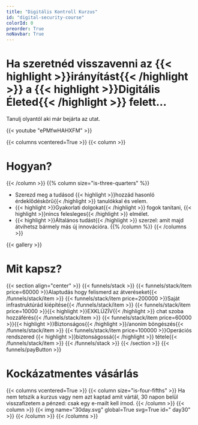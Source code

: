 ```yaml
---
title: "Digitális Kontroll Kurzus"
id: "digital-security-course"
colorId: 0
preorder: True
noNavbar: True
---
```

# Ha szeretnéd visszavenni az {{< highlight >}}irányítást{{< /highlight >}} a {{< highlight >}}Digitális Életed{{< /highlight >}} felett...
Tanulj olyantól aki már bejárta az utat.

{{< youtube "ePMfwHAHXFM" >}}

{{< columns vcentered=True >}}
    {{< column >}}
        <h1>Hogyan?</h1>
    {{< /column >}}
    {{% column size="is-three-quarters" %}}
- Szerezd meg a tudásod {{< highlight >}}hozzád hasonló érdeklődéskörű{{< /highlight >}} tanulókkal és velem.
- {{< highlight >}}Gyakorlati dolgokat{{< /highlight >}} fogok tanítani, {{< highlight >}}nincs felesleges{{< /highlight >}} elmélet.
- {{< highlight >}}Általános tudást{{< /highlight >}} szerzel: amit majd átvihetsz bármely más új innovációra.
    {{% /column %}}
{{< /columns >}}

{{< gallery >}}

# Mit kapsz?
{{< section align="center" >}}
    {{< funnels/stack >}}
        {{< funnels/stack/item price=60000 >}}Alaptudás hogy felismerd az átveréseket{{< /funnels/stack/item >}}
        {{< funnels/stack/item price=200000 >}}Saját infrastruktúrád kiépítése{{< /funnels/stack/item >}}
        {{< funnels/stack/item price=10000 >}}{{< highlight >}}EXKLÚZÍV{{< /highlight >}} chat szoba hozzáférés{{< /funnels/stack/item >}}
        {{< funnels/stack/item price=60000 >}}{{< highlight >}}Biztonságos{{< /highlight >}}/anonim böngészés{{< /funnels/stack/item >}}
        {{< funnels/stack/item price=100000 >}}Operációs rendszered {{< highlight >}}biztonságossá{{< /highlight >}} tétele{{< /funnels/stack/item >}}
    {{< /funnels/stack >}}
{{< /section >}}
{{< funnels/payButton >}}

# Kockázatmentes vásárlás
{{< columns vcentered=True >}}
    {{< column size="is-four-fifths" >}}
Ha nem tetszik a kurzus vagy nem azt kaptad amit vártál, 30 napon belül visszafizetem a pénzed: csak egy e-mailt kell írnod.
    {{< /column >}}
    {{< column >}}
        {{< img name="30day.svg" global=True svg=True id=" day30" >}}
    {{< /column >}}
{{< /columns >}}
